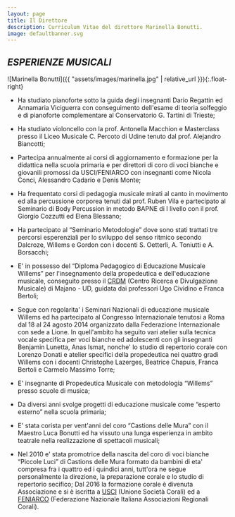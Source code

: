 ```yaml
---
layout: page
title: Il Direttore
description: Curriculum Vitae del direttore Marinella Bonutti.
image: defaultbanner.svg
---
```


## _ESPERIENZE MUSICALI_

![Marinella Bonutti]({{ "assets/images/marinella.jpg" | relative_url }}){:.float-right}

* Ha studiato pianoforte sotto la guida degli insegnanti Dario Regattin ed Annamaria Viciguerra con conseguimento dell'esame di teoria solfeggio e di pianoforte complementare al Conservatorio G. Tartini di Trieste;

* Ha studiato violoncello con la prof. Antonella Macchion e Masterclass presso il Liceo Musicale C. Percoto di Udine tenuto dal prof. Alejandro Biancotti;

* Partecipa annualmente ai corsi di aggiornamento e formazione per la didattica nella scuola primaria e per direttori di coro di voci bianche e giovanili promossi da USCI/FENIARCO con insegnanti come Nicola Conci, Alessandro Cadario e Denis Monte;

* Ha frequentato corsi di pedagogia musicale mirati al canto in movimento ed alla percussione corporea tenuti dal prof. Ruben Vila e partecipato al Seminario di Body Percussion in metodo BAPNE di I livello con il prof. Giorgio Cozzutti ed Elena Blessano;

* Ha partecipato al “Seminario Metodologie” dove sono stati trattati tre percorsi esperenziali per lo sviluppo del senso ritmico secondo Dalcroze, Willems e Gordon con i docenti S. Oetterli, A. Toniutti e A. Borsacchi;

* E' in possesso del “Diploma Pedagogico di Educazione Musicale Willems” per l'insegnamento della propedeutica e dell'educazione  musicale, conseguito presso il [CRDM](http://www.crdmitalia.org) (Centro Ricerca e Divulgazione Musicale) di Majano - UD, guidata dai professori Ugo Cividino e Franca Bertoli;

* Segue con regolarita' i Seminari Nazionali di educazione musicale Willems ed ha partecipato al Congresso Internazionale tenutosi a Roma dal 18 al 24 agosto 2014 organizzato dalla Federazione Internazionale con sede a Lione. In quell'ambito ha seguito vari atelier sulla tecnica vocale specifica per voci bianche ed adolescenti con gli insegnanti Benjamin Lunetta, Anas Ismat, nonche' lo studio di repertorio corale con Lorenzo Donati e atelier specifici della propedeutica nei quattro gradi Willems con i docenti Christophe Lazerges, Beatrice Chapuis, Franca Bertoli e Carmelo Massimo Torre;

* E' insegnante di Propedeutica Musicale con metodologia “Willems” presso scuole di musica;

* Da diversi anni svolge progetti di educazione musicale come “esperto esterno” nella scuola primaria;

* E' stata corista per vent'anni del coro “Castions delle Mura” con il Maestro Luca Bonutti ed ha vissuto una lunga esperienza in ambito teatrale nella realizzazione di spettacoli musicali;

* Nel 2010 e' stata promotrice della nascita del coro di voci bianche “Piccole Luci” di Castions delle Mura formato da bambini di eta' compresa fra i quattro ed i quindici anni, tutt'ora ne segue personalmente la direzione, la preparazione corale e lo studio di repertorio secifico;
Dal 2016 la formazione corale è divenuta Associazione e si è iscritta a [USCI](http://www.uscifvg.it) (Unione Società Corali) ed a [FENIARCO](http://www.feniarco.it) (Federazione Nazionale Italiana Associazioni Regionali Corali).
